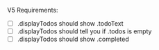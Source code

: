 V5 Requirements:
- [ ] .displayTodos should show .todoText
- [ ] .displayTodos should tell you if .todos is empty
- [ ] .displayTodos should show .completed